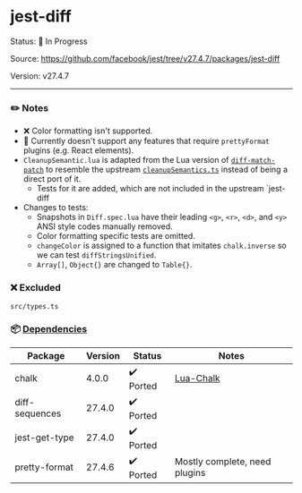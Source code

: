 # jest-diff

Status: :hammer: In Progress

Source: https://github.com/facebook/jest/tree/v27.4.7/packages/jest-diff

Version: v27.4.7

---

### :pencil2: Notes
* :x: Color formatting isn't supported.
* :hammer: Currently doesn't support any features that require `prettyFormat` plugins (e.g. React elements).
* `CleanupSemantic.lua` is adapted from the Lua version of [`diff-match-patch`](https://github.com/google/diff-match-patch/blob/master/lua/diff_match_patch.lua) to resemble the upstream [`cleanupSemantics.ts`](https://github.com/facebook/jest/blob/v27.4.7/packages/jest-diff/src/cleanupSemantic.ts) instead of being a direct port of it.
    * Tests for it are added, which are not included in the upstream `jest-diff
* Changes to tests:
    * Snapshots in `Diff.spec.lua` have their leading `<g>`, `<r>`, `<d>`, and `<y>` ANSI style codes manually removed.
    * Color formatting specific tests are omitted.
    * `changeColor` is assigned to a function that imitates `chalk.inverse` so we can test `diffStringsUnified`.
    * `Array[]`, `Object{}` are changed to `Table{}`.

### :x: Excluded
```
src/types.ts
```

### :package: [Dependencies](https://github.com/facebook/jest/blob/v27.4.7/packages/jest-diff/package.json)
| Package        | Version | Status                    | Notes                                            |
| -------------- | ------- | ------------------------- | ------------------------------------------------ |
| chalk          | 4.0.0   | :heavy_check_mark: Ported | [Lua-Chalk](https://github.com/Roblox/lua-chalk) |
| diff-sequences | 27.4.0  | :heavy_check_mark: Ported |                                                  |
| jest-get-type  | 27.4.0  | :heavy_check_mark: Ported |                                                  |
| pretty-format  | 27.4.6  | :heavy_check_mark: Ported | Mostly complete, need plugins                    |
